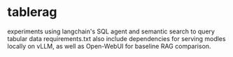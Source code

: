 # tablerag
experiments using langchain's SQL agent and semantic search to query tabular data
requirements.txt also include dependencies for serving modles locally on vLLM, as well as Open-WebUI for baseline RAG comparison.
